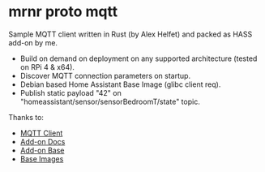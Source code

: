 # mrnr proto mqtt

Sample MQTT client written in Rust (by Alex Helfet) and packed as HASS add-on by me.
- Build on demand on deployment on any supported architecture (tested on RPi 4 & x64).
- Discover MQTT connection parameters on startup.
- Debian based Home Assistant Base Image (glibc client req).
- Publish static payload "42" on "homeassistant/sensor/sensorBedroomT/state" topic.

Thanks to:
- [MQTT Client](https://github.com/fluffysquirrels/mqtt-async-client-rs) 
- [Add-on Docs](https://developers.home-assistant.io/docs/add-ons)
- [Add-on Base](https://github.com/hassio-addons/addon-base)
- [Base Images](https://github.com/home-assistant/docker-base)
